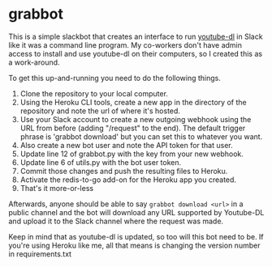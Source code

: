 # grabbot

This is a simple slackbot that creates an interface to run [youtube-dl](https://rg3.github.io/youtube-dl/) in Slack like it was a command line program. My co-workers don't have admin access to install and use youtube-dl on their computers, so I created this as a work-around.

To get this up-and-running you need to do the following things.

1. Clone the repository to your local computer.
2. Using the Heroku CLI tools, create a new app in the directory of the repository and note the url of where it's hosted.
3. Use your Slack account to create a new outgoing webhook using the URL from before (adding "/request" to the end). The default trigger phrase is 'grabbot download' but you can set this to whatever you want.
4. Also create a new bot user and note the API token for that user.
5. Update line 12 of grabbot.py with the key from your new webhook.
6. Update line 6 of utils.py with the bot user token.
7. Commit those changes and push the resulting files to Heroku.
8. Activate the redis-to-go add-on for the Heroku app you created. 
9. That's it more-or-less

Afterwards, anyone should be able to say `grabbot download <url>` in a public channel and the bot will download any URL supported by Youtube-DL and upload it to the Slack channel where the request was made. 

Keep in mind that as youtube-dl is updated, so too will this bot need to be. If you're using Heroku like me, all that means is changing the version number in requirements.txt